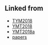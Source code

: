 ## Linked from

* [TYM2018](TYM2018.md)
* [YMT2018](YMT2018.md)
* [YMT2018a](YMT2018a.md)
* [papers](papers.md)
